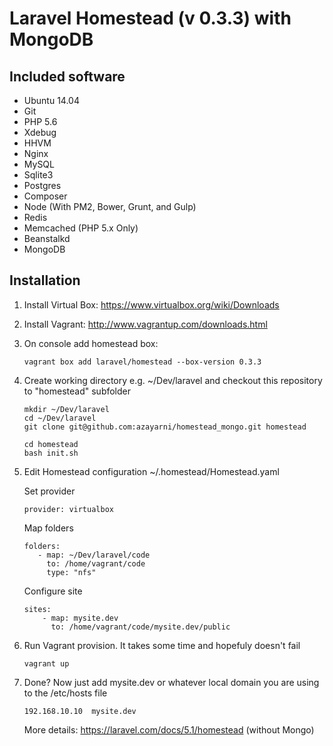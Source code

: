 # Laravel Homestead (v 0.3.3) with MongoDB

## Included software

- Ubuntu 14.04
- Git
- PHP 5.6
- Xdebug
- HHVM
- Nginx
- MySQL
- Sqlite3
- Postgres
- Composer
- Node (With PM2, Bower, Grunt, and Gulp)
- Redis
- Memcached (PHP 5.x Only)
- Beanstalkd
- MongoDB

## Installation

1. Install Virtual Box: https://www.virtualbox.org/wiki/Downloads

2. Install Vagrant: http://www.vagrantup.com/downloads.html

3. On console add homestead box:
   ```
   vagrant box add laravel/homestead --box-version 0.3.3
   ```

4. Create working directory e.g. ~/Dev/laravel and checkout this repository to "homestead" subfolder
   ```
   mkdir ~/Dev/laravel
   cd ~/Dev/laravel
   git clone git@github.com:azayarni/homestead_mongo.git homestead
   
   cd homestead
   bash init.sh
   ```
   
5. Edit Homestead configuration ~/.homestead/Homestead.yaml
   
   Set provider
   ```
   provider: virtualbox
   ```
   
   Map folders
   ```
   folders:
      - map: ~/Dev/laravel/code
        to: /home/vagrant/code
        type: "nfs"
   ```

   Configure site
   ```
   sites:
       - map: mysite.dev
         to: /home/vagrant/code/mysite.dev/public
   ```
   
6. Run Vagrant provision. It takes some time and hopefuly doesn't fail 
   ```
   vagrant up
   ```
   
7. Done? Now just add mysite.dev or whatever local domain you are using to the /etc/hosts file

   ```
   192.168.10.10  mysite.dev
   ```

   More details: https://laravel.com/docs/5.1/homestead (without Mongo)


